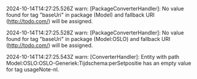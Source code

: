 2024-10-14T14:27:25.526Z warn: [PackageConverterHandler]: No value found for tag "baseUri" in package (Model) and fallback URI (http://todo.com/) will be assigned.

2024-10-14T14:27:25.528Z warn: [PackageConverterHandler]: No value found for tag "baseUri" in package (Model:OSLO) and fallback URI (http://todo.com/) will be assigned.

2024-10-14T14:27:25.543Z warn: [ConverterHandler]: Entity with path Model:OSLO:OSLO-Generiek:Tijdschema:perSetpositie has an empty value for tag usageNote-nl.

